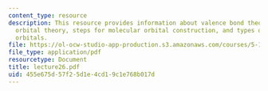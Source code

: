 ```yaml
---
content_type: resource
description: This resource provides information about valence bond theory vs. molecular
  orbital theory, steps for molecular orbital construction, and types of molecular
  orbitals.
file: https://ol-ocw-studio-app-production.s3.amazonaws.com/courses/5-112-principles-of-chemical-science-fall-2005/455e675d57f25d1e4cd19c1e768b017d_lecture26.pdf
file_type: application/pdf
resourcetype: Document
title: lecture26.pdf
uid: 455e675d-57f2-5d1e-4cd1-9c1e768b017d
---
```

